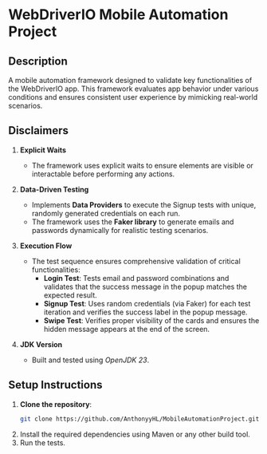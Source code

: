 # WebDriverIO Mobile Automation Project

## Description

A mobile automation framework designed to validate key functionalities of the WebDriverIO app. This framework evaluates app behavior under various conditions and ensures consistent user experience by mimicking real-world scenarios.

## Disclaimers

1. **Explicit Waits**
    - The framework uses explicit waits to ensure elements are visible or interactable before performing any actions.

2. **Data-Driven Testing**
    - Implements **Data Providers** to execute the Signup tests with unique, randomly generated credentials on each run.
    - The framework uses the **Faker library** to generate emails and passwords dynamically for realistic testing scenarios.

3. **Execution Flow**
    - The test sequence ensures comprehensive validation of critical functionalities:
        - **Login Test**: Tests email and password combinations and validates that the success message in the popup matches the expected result.
        - **Signup Test**: Uses random credentials (via Faker) for each test iteration and verifies the success label in the popup message.
        - **Swipe Test**: Verifies proper visibility of the cards and ensures the hidden message appears at the end of the screen.

4. **JDK Version**
    - Built and tested using *OpenJDK 23*.

## Setup Instructions

1. **Clone the repository**:
   ```bash
   git clone https://github.com/AnthonyyHL/MobileAutomationProject.git

2. Install the required dependencies using Maven or any other build tool.
3. Run the tests.